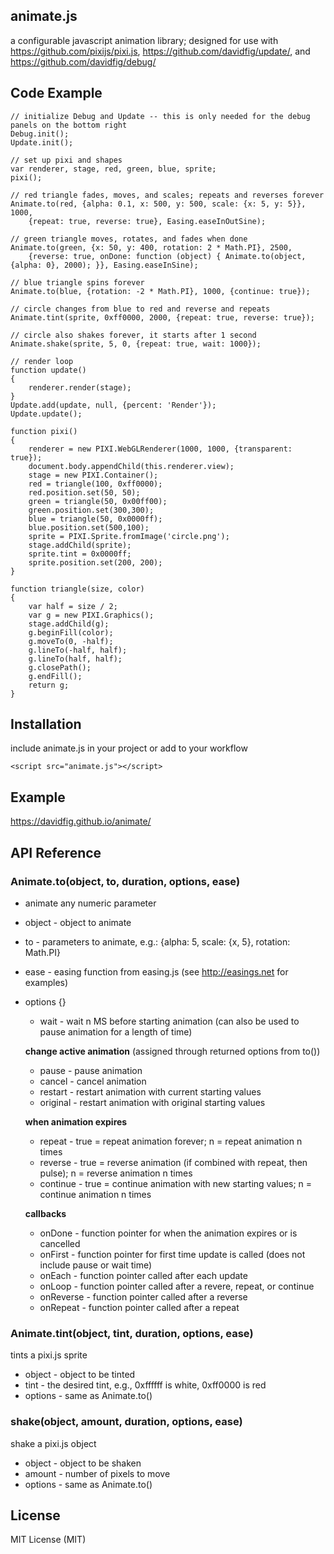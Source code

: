## animate.js
a configurable javascript animation library; designed for use with https://github.com/pixijs/pixi.js, https://github.com/davidfig/update/, and https://github.com/davidfig/debug/

## Code Example

    // initialize Debug and Update -- this is only needed for the debug panels on the bottom right
    Debug.init();
    Update.init();

    // set up pixi and shapes
    var renderer, stage, red, green, blue, sprite;
    pixi();

    // red triangle fades, moves, and scales; repeats and reverses forever
    Animate.to(red, {alpha: 0.1, x: 500, y: 500, scale: {x: 5, y: 5}}, 1000,
        {repeat: true, reverse: true}, Easing.easeInOutSine);

    // green triangle moves, rotates, and fades when done
    Animate.to(green, {x: 50, y: 400, rotation: 2 * Math.PI}, 2500,
        {reverse: true, onDone: function (object) { Animate.to(object, {alpha: 0}, 2000); }}, Easing.easeInSine);

    // blue triangle spins forever
    Animate.to(blue, {rotation: -2 * Math.PI}, 1000, {continue: true});

    // circle changes from blue to red and reverse and repeats
    Animate.tint(sprite, 0xff0000, 2000, {repeat: true, reverse: true});

    // circle also shakes forever, it starts after 1 second
    Animate.shake(sprite, 5, 0, {repeat: true, wait: 1000});

    // render loop
    function update()
    {
        renderer.render(stage);
    }
    Update.add(update, null, {percent: 'Render'});
    Update.update();

    function pixi()
    {
        renderer = new PIXI.WebGLRenderer(1000, 1000, {transparent: true});
        document.body.appendChild(this.renderer.view);
        stage = new PIXI.Container();
        red = triangle(100, 0xff0000);
        red.position.set(50, 50);
        green = triangle(50, 0x00ff00);
        green.position.set(300,300);
        blue = triangle(50, 0x0000ff);
        blue.position.set(500,100);
        sprite = PIXI.Sprite.fromImage('circle.png');
        stage.addChild(sprite);
        sprite.tint = 0x0000ff;
        sprite.position.set(200, 200);
    }

    function triangle(size, color)
    {
        var half = size / 2;
        var g = new PIXI.Graphics();
        stage.addChild(g);
        g.beginFill(color);
        g.moveTo(0, -half);
        g.lineTo(-half, half);
        g.lineTo(half, half);
        g.closePath();
        g.endFill();
        return g;
    }

## Installation
include animate.js in your project or add to your workflow

    <script src="animate.js"></script>

## Example
https://davidfig.github.io/animate/

## API Reference

### Animate.to(object, to, duration, options, ease)
* animate any numeric parameter
* object - object to animate
* to - parameters to animate, e.g.: {alpha: 5, scale: {x, 5}, rotation: Math.PI}
* ease - easing function from easing.js (see http://easings.net for examples)
* options {}

  - wait - wait n MS before starting animation (can also be used to pause animation for a length of time)

  __change active animation__ (assigned through returned options from to())
  - pause - pause animation
  - cancel - cancel animation
  - restart - restart animation with current starting values
  - original - restart animation with original starting values

  __when animation expires__
  - repeat - true = repeat animation forever; n = repeat animation n times
  - reverse - true = reverse animation (if combined with repeat, then pulse); n = reverse animation n times
  - continue - true = continue animation with new starting values; n = continue animation n times

  __callbacks__
  - onDone - function pointer for when the animation expires or is cancelled
  - onFirst - function pointer for first time update is called (does not include pause or wait time)
  - onEach - function pointer called after each update
  - onLoop - function pointer called after a revere, repeat, or continue
  - onReverse - function pointer called after a reverse
  - onRepeat - function pointer called after a repeat

### Animate.tint(object, tint, duration, options, ease)
tints a pixi.js sprite
* object - object to be tinted
* tint - the desired tint, e.g., 0xffffff is white, 0xff0000 is red
* options - same as Animate.to()

### shake(object, amount, duration, options, ease)
shake a pixi.js object
* object - object to be shaken
* amount - number of pixels to move
* options - same as Animate.to()

## License
MIT License (MIT)